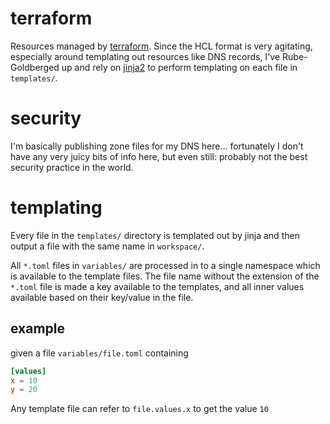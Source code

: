 # terraform

Resources managed by [terraform](https://www.terraform.io/). Since the HCL format is very agitating, especially around templating out resources like DNS records, I've Rube-Goldberged up and rely on [jinja2](https://jinja.palletsprojects.com) to perform templating on each file in `templates/`.

# security

I'm basically publishing zone files for my DNS here... fortunately I don't have any very juicy bits of info here, but even still: probably not the best security practice in the world.

# templating

Every file in the `templates/` directory is templated out by jinja and then output a file with the same name in `workspace/`.

All `*.toml` files in `variables/` are processed in to a single namespace which is available to the template files. The file name without the extension of the `*.toml` file is made a key available to the templates, and all inner values available based on their key/value in the file.

## example

given a file `variables/file.toml` containing

```toml
[values]
x = 10
y = 20
```

Any template file can refer to `file.values.x` to get the value `10`
